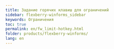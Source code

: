 ```yaml
---
title: Задание горячих клавиш для ограничений
sidebar: flexberry-winforms_sidebar
keywords: Ограничения
toc: true
permalink: en/fw_limit-hotkey.html
folder: products/flexberry-winforms/
lang: en
---
```

